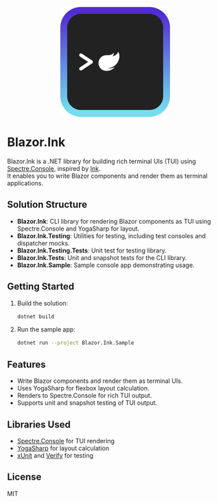 <div align="center">
<img src="./src/Blazor.Ink/icon.png"/>
</div>

# Blazor.Ink

Blazor.Ink is a .NET library for building rich terminal UIs (TUI) using [Spectre.Console](https://spectreconsole.net/), inspired by [Ink](https://github.com/vadimdemedes/ink).  
It enables you to write Blazor components and render them as terminal applications.

## Solution Structure

- **Blazor.Ink**: CLI library for rendering Blazor components as TUI using Spectre.Console and YogaSharp for layout.
- **Blazor.Ink.Testing**: Utilities for testing, including test consoles and dispatcher mocks.
- **Blazor.Ink.Testing.Tests**: Unit test for testing library.
- **Blazor.Ink.Tests**: Unit and snapshot tests for the CLI library.
- **Blazor.Ink.Sample**: Sample console app demonstrating usage.

## Getting Started

1. Build the solution:
   ```bash
   dotnet build
   ```
2. Run the sample app:
   ```bash
   dotnet run --project Blazor.Ink.Sample
   ```

## Features

- Write Blazor components and render them as terminal UIs.
- Uses YogaSharp for flexbox layout calculation.
- Renders to Spectre.Console for rich TUI output.
- Supports unit and snapshot testing of TUI output.

## Libraries Used

- [Spectre.Console](https://spectreconsole.net/) for TUI rendering
- [YogaSharp](https://github.com/LayoutFarm/YogaSharp) for layout calculation
- [xUnit](https://xunit.net/) and [Verify](https://github.com/VerifyTests/Verify) for testing

## License
MIT
